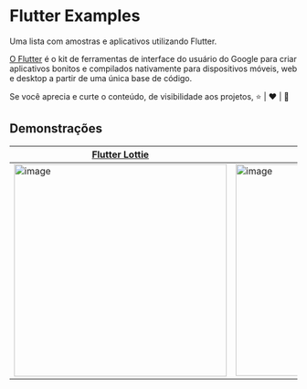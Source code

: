 # Flutter Examples

Uma lista com amostras e aplicativos utilizando Flutter.

[O Flutter](https://flutter.dev/) é o kit de ferramentas de interface do usuário do Google para criar aplicativos bonitos e compilados nativamente para dispositivos móveis, web e desktop a partir de uma única base de código. 

Se você aprecia e curte o conteúdo, de visibilidade aos projetos, ⭐ | ❤️ | 🔔

## Demonstrações

| [Flutter Lottie](https://github.com/leandro-mancini/flutter-examples/tree/main/flutter_lottie) | [Flutter Onboarding](https://github.com/leandro-mancini/flutter-examples/tree/main/flutter_onboarding) | [Flutter Smart Home](https://github.com/leandro-mancini/flutter-examples/tree/main/flutter_smart_home)
| - | - | - |
| <img width="372" alt="image" src="https://user-images.githubusercontent.com/8883746/222964476-28c94bbe-d3a9-4233-b7cb-b187554127ba.png"> | <img width="371" alt="image" src="https://user-images.githubusercontent.com/8883746/222964528-0957cff3-5a6c-4c0b-a2ac-b5b3bb4d283c.png"> | <img width="371" alt="image" src="https://user-images.githubusercontent.com/8883746/223526447-9a48277d-457f-4a2d-91d9-8fbff928fcbf.jpeg"> |
